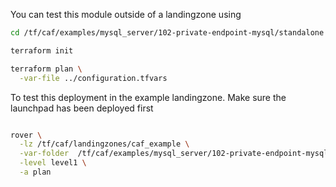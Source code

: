 You can test this module outside of a landingzone using

```bash
cd /tf/caf/examples/mysql_server/102-private-endpoint-mysql/standalone

terraform init

terraform plan \
  -var-file ../configuration.tfvars

```

To test this deployment in the example landingzone. Make sure the launchpad has been deployed first

```bash

rover \
  -lz /tf/caf/landingzones/caf_example \
  -var-folder  /tf/caf/examples/mysql_server/102-private-endpoint-mysql/ \
  -level level1 \
  -a plan

```